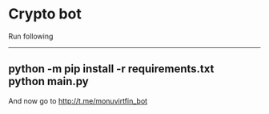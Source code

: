 # Crypto bot 

Run following

----
python -m pip install -r requirements.txt \
python main.py
----

And now go to http://t.me/monuvirtfin_bot
